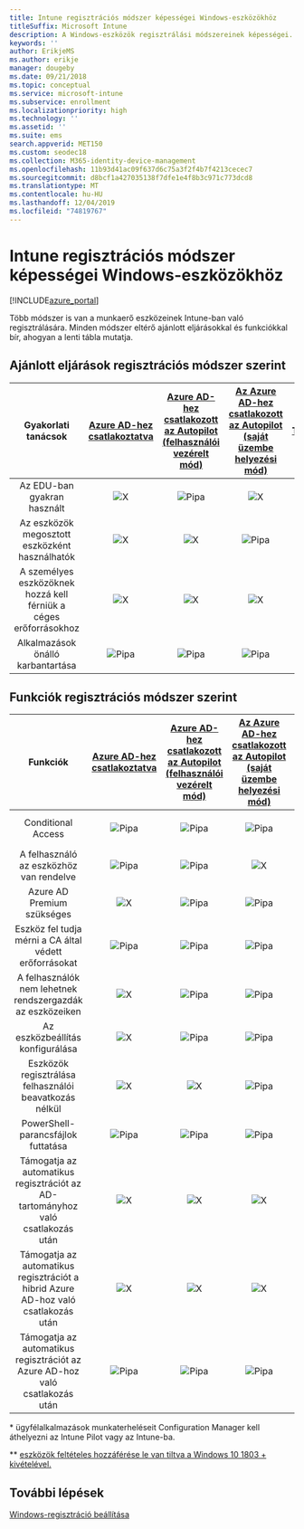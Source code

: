 ```yaml
---
title: Intune regisztrációs módszer képességei Windows-eszközökhöz
titleSuffix: Microsoft Intune
description: A Windows-eszközök regisztrálási módszereinek képességei.
keywords: ''
author: ErikjeMS
ms.author: erikje
manager: dougeby
ms.date: 09/21/2018
ms.topic: conceptual
ms.service: microsoft-intune
ms.subservice: enrollment
ms.localizationpriority: high
ms.technology: ''
ms.assetid: ''
ms.suite: ems
search.appverid: MET150
ms.custom: seodec18
ms.collection: M365-identity-device-management
ms.openlocfilehash: 11b93d41ac09f637d6c75a3f2f4b7f4213cecec7
ms.sourcegitcommit: d8bcf1a427035138f7dfe1e4f8b3c971c773dcd8
ms.translationtype: MT
ms.contentlocale: hu-HU
ms.lasthandoff: 12/04/2019
ms.locfileid: "74819767"
---
```

# <a name="intune-enrollment-method-capabilities-for-windows-devices"></a>Intune regisztrációs módszer képességei Windows-eszközökhöz
[!INCLUDE[azure_portal](../includes/azure_portal.md)]

Több módszer is van a munkaerő eszközeinek Intune-ban való regisztrálására. Minden módszer eltérő ajánlott eljárásokkal és funkciókkal bír, ahogyan a lenti tábla mutatja.

## <a name="best-practices-by-enrollment-method"></a>Ajánlott eljárások regisztrációs módszer szerint
| **Gyakorlati tanácsok** | **[Azure AD-hez csatlakoztatva](windows-enroll.md#enable-windows-10-automatic-enrollment)**|**[Azure AD-hez csatlakozott az Autopilot (felhasználói vezérelt mód)](enrollment-autopilot.md)** |**[Az Azure AD-hez csatlakozott az Autopilot (saját üzembe helyezési mód)](enrollment-autopilot.md)** |**[Tömeges](windows-bulk-enroll.md)**|**[DEM](device-enrollment-manager-enroll.md)** | **[BYOD](device-enrollment.md#bring-your-own-device)** | **[CSOPORTHÁZIREND-objektum](https://docs.microsoft.com/windows/client-management/mdm/enroll-a-windows-10-device-automatically-using-group-policy)** | **[Közös felügyelet](https://docs.microsoft.com/sccm/core/clients/manage/co-management-overview)** |
|:---:|:---:|:---:|:---:|:---:|:---:|:---:|:---:|:---:|
|Az EDU-ban gyakran használt|![X](./media/enrollment-method-capab/xmark.png)|![Pipa](./media/enrollment-method-capab/checkmark.png)|![X](./media/enrollment-method-capab/xmark.png)|![Pipa](./media/enrollment-method-capab/checkmark.png)|![Pipa](./media/enrollment-method-capab/checkmark.png)|![X](./media/enrollment-method-capab/xmark.png)|![X](./media/enrollment-method-capab/xmark.png)|![X](./media/enrollment-method-capab/xmark.png)|
|Az eszközök megosztott eszközként használhatók|![X](./media/enrollment-method-capab/xmark.png)|![X](./media/enrollment-method-capab/xmark.png)|![Pipa](./media/enrollment-method-capab/checkmark.png)|![Pipa](./media/enrollment-method-capab/checkmark.png)|![Pipa](./media/enrollment-method-capab/checkmark.png)|![X](./media/enrollment-method-capab/xmark.png)|![X](./media/enrollment-method-capab/xmark.png)|![X](./media/enrollment-method-capab/xmark.png)|
|A személyes eszközöknek hozzá kell férniük a céges erőforrásokhoz|![X](./media/enrollment-method-capab/xmark.png)|![X](./media/enrollment-method-capab/xmark.png)|![X](./media/enrollment-method-capab/xmark.png)|![X](./media/enrollment-method-capab/xmark.png)|![X](./media/enrollment-method-capab/xmark.png)|![Pipa](./media/enrollment-method-capab/checkmark.png)|![X](./media/enrollment-method-capab/xmark.png)|![X](./media/enrollment-method-capab/xmark.png)|
|Alkalmazások önálló karbantartása|![Pipa](./media/enrollment-method-capab/checkmark.png)|![Pipa](./media/enrollment-method-capab/checkmark.png)|![Pipa](./media/enrollment-method-capab/checkmark.png)|![X](./media/enrollment-method-capab/xmark.png)|![X](./media/enrollment-method-capab/xmark.png)|![Pipa](./media/enrollment-method-capab/checkmark.png)|![Pipa](./media/enrollment-method-capab/checkmark.png)|![Pipa](./media/enrollment-method-capab/checkmark.png)|

## <a name="capabilities-by-enrollment-method"></a>Funkciók regisztrációs módszer szerint

| **Funkciók** | **[Azure AD-hez csatlakoztatva](windows-enroll.md#enable-windows-10-automatic-enrollment)**|**[Azure AD-hez csatlakozott az Autopilot (felhasználói vezérelt mód)](enrollment-autopilot.md)** |**[Az Azure AD-hez csatlakozott az Autopilot (saját üzembe helyezési mód)](enrollment-autopilot.md)** |**[Tömeges](windows-bulk-enroll.md)**|**[DEM](device-enrollment-manager-enroll.md)** | **[BYOD](device-enrollment.md#bring-your-own-device)** | **[CSOPORTHÁZIREND-objektum](https://docs.microsoft.com/windows/client-management/mdm/enroll-a-windows-10-device-automatically-using-group-policy)** | **[Közös felügyelet](https://docs.microsoft.com/sccm/core/clients/manage/co-management-overview)** |
|:---:|:---:|:---:|:---:|:---:|:---:|:---:|:---:|:---:|
|Conditional Access                                      |![Pipa](./media/enrollment-method-capab/checkmark.png)|![Pipa](./media/enrollment-method-capab/checkmark.png)|![Pipa](./media/enrollment-method-capab/checkmark.png)|![X](./media/enrollment-method-capab/xmark.png)|![Pipa](./media/enrollment-method-capab/checkmark.png)\*\*|![Pipa](./media/enrollment-method-capab/checkmark.png)|![Pipa](./media/enrollment-method-capab/checkmark.png)|![Pipa](./media/enrollment-method-capab/checkmark.png)|
|A felhasználó az eszközhöz van rendelve                    |![Pipa](./media/enrollment-method-capab/checkmark.png)|![Pipa](./media/enrollment-method-capab/checkmark.png)|![X](./media/enrollment-method-capab/xmark.png)|![X](./media/enrollment-method-capab/xmark.png)|![X](./media/enrollment-method-capab/xmark.png)|![Pipa](./media/enrollment-method-capab/checkmark.png)|![Pipa](./media/enrollment-method-capab/checkmark.png)|![Pipa](./media/enrollment-method-capab/checkmark.png)|
|Azure AD Premium szükséges                               |![X](./media/enrollment-method-capab/xmark.png)|![Pipa](./media/enrollment-method-capab/checkmark.png)|![Pipa](./media/enrollment-method-capab/checkmark.png)|![Pipa](./media/enrollment-method-capab/checkmark.png)|![X](./media/enrollment-method-capab/xmark.png)|![X](./media/enrollment-method-capab/xmark.png)|![Pipa](./media/enrollment-method-capab/checkmark.png)|![Pipa](./media/enrollment-method-capab/checkmark.png)|
|Eszköz fel tudja mérni a CA által védett erőforrásokat             |![Pipa](./media/enrollment-method-capab/checkmark.png)|![Pipa](./media/enrollment-method-capab/checkmark.png)|![Pipa](./media/enrollment-method-capab/checkmark.png)|![Pipa](./media/enrollment-method-capab/checkmark.png)|![X](./media/enrollment-method-capab/xmark.png)|![Pipa](./media/enrollment-method-capab/checkmark.png)|![Pipa](./media/enrollment-method-capab/checkmark.png)|![Pipa](./media/enrollment-method-capab/checkmark.png)|
|A felhasználók nem lehetnek rendszergazdák az eszközeiken               |![X](./media/enrollment-method-capab/xmark.png)|![Pipa](./media/enrollment-method-capab/checkmark.png)|![Pipa](./media/enrollment-method-capab/checkmark.png)|![Pipa](./media/enrollment-method-capab/checkmark.png)|![X](./media/enrollment-method-capab/xmark.png)|![X](./media/enrollment-method-capab/xmark.png)|![X](./media/enrollment-method-capab/xmark.png)|![X](./media/enrollment-method-capab/xmark.png)|
|Az eszközbeállítás konfigurálása        |![X](./media/enrollment-method-capab/xmark.png)|![Pipa](./media/enrollment-method-capab/checkmark.png)|![Pipa](./media/enrollment-method-capab/checkmark.png)|![X](./media/enrollment-method-capab/xmark.png)|![X](./media/enrollment-method-capab/xmark.png)|![X](./media/enrollment-method-capab/xmark.png)|![X](./media/enrollment-method-capab/xmark.png)|![X](./media/enrollment-method-capab/xmark.png)|
|Eszközök regisztrálása felhasználói beavatkozás nélkül      |![X](./media/enrollment-method-capab/xmark.png)|![X](./media/enrollment-method-capab/xmark.png)|![Pipa](./media/enrollment-method-capab/checkmark.png)|![Pipa](./media/enrollment-method-capab/checkmark.png)|![Pipa](./media/enrollment-method-capab/checkmark.png)|![X](./media/enrollment-method-capab/xmark.png)|![Pipa](./media/enrollment-method-capab/checkmark.png)|![Pipa](./media/enrollment-method-capab/checkmark.png)|
|PowerShell-parancsfájlok futtatása                       |![Pipa](./media/enrollment-method-capab/checkmark.png)|![Pipa](./media/enrollment-method-capab/checkmark.png)|![Pipa](./media/enrollment-method-capab/checkmark.png)|![Pipa](./media/enrollment-method-capab/checkmark.png)|![Pipa](./media/enrollment-method-capab/checkmark.png)|![X](./media/enrollment-method-capab/xmark.png)|![X](./media/enrollment-method-capab/xmark.png)|![X](./media/enrollment-method-capab/checkmark.png)\*| 
|Támogatja az automatikus regisztrációt az AD-tartományhoz való csatlakozás után      |![X](./media/enrollment-method-capab/xmark.png)|![X](./media/enrollment-method-capab/xmark.png)|![X](./media/enrollment-method-capab/xmark.png)|![X](./media/enrollment-method-capab/xmark.png)|![X](./media/enrollment-method-capab/xmark.png)|![X](./media/enrollment-method-capab/xmark.png)|![Pipa](./media/enrollment-method-capab/checkmark.png)|![Pipa](./media/enrollment-method-capab/checkmark.png)|
|Támogatja az automatikus regisztrációt a hibrid Azure AD-hoz való csatlakozás után|![X](./media/enrollment-method-capab/xmark.png)|![X](./media/enrollment-method-capab/xmark.png)|![X](./media/enrollment-method-capab/xmark.png)|![X](./media/enrollment-method-capab/xmark.png)|![X](./media/enrollment-method-capab/xmark.png)|![X](./media/enrollment-method-capab/xmark.png)|![Pipa](./media/enrollment-method-capab/checkmark.png)|![Pipa](./media/enrollment-method-capab/checkmark.png)|
|Támogatja az automatikus regisztrációt az Azure AD-hoz való csatlakozás után       |![Pipa](./media/enrollment-method-capab/checkmark.png)|![Pipa](./media/enrollment-method-capab/checkmark.png)|![Pipa](./media/enrollment-method-capab/checkmark.png)|![Pipa](./media/enrollment-method-capab/checkmark.png)|![Pipa](./media/enrollment-method-capab/checkmark.png)|![Pipa](./media/enrollment-method-capab/checkmark.png)|![X](./media/enrollment-method-capab/xmark.png)|![X](./media/enrollment-method-capab/xmark.png)|

\* ügyfélalkalmazások munkaterheléseit Configuration Manager kell áthelyezni az Intune Pilot vagy az Intune-ba.

\** [eszközök feltételes hozzáférése le van tiltva a Windows 10 1803 + kivételével.](device-enrollment-manager-enroll.md)

## <a name="next-steps"></a>További lépések

[Windows-regisztráció beállítása](windows-enroll.md)

